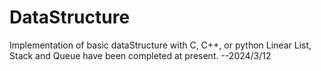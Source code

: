 # DataStructure
Implementation of basic dataStructure with C, C++, or python
Linear List, Stack and Queue have been completed at present.  --2024/3/12
